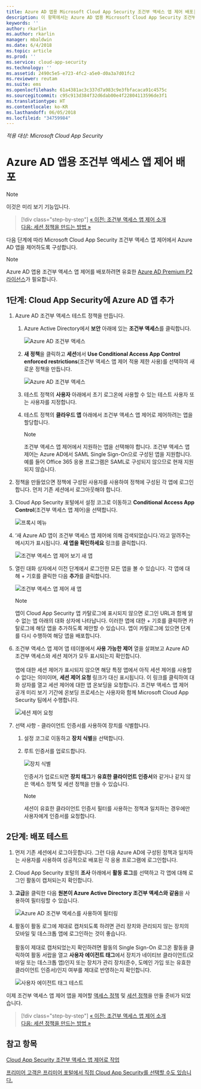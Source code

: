 ```yaml
---
title: Azure AD 앱용 Microsoft Cloud App Security 조건부 액세스 앱 제어 배포| Microsoft Docs
description: 이 항목에서는 Azure AD 앱용 Microsoft Cloud App Security 조건부 액세스 앱 제어 역방향 프록시 기능을 배포하는 방법을 설명합니다.
keywords: ''
author: rkarlin
ms.author: rkarlin
manager: mbaldwin
ms.date: 6/4/2018
ms.topic: article
ms.prod: ''
ms.service: cloud-app-security
ms.technology: ''
ms.assetid: 2490c5e5-e723-4fc2-a5e0-d0a3a7d01fc2
ms.reviewer: reutam
ms.suite: ems
ms.openlocfilehash: 61a4381ac3c337d7a983c9e3fbfacaca91c4575c
ms.sourcegitcommit: c95c913d384f32d6dab00e4f22804113596de3f1
ms.translationtype: HT
ms.contentlocale: ko-KR
ms.lasthandoff: 06/05/2018
ms.locfileid: "34759984"
---
```

*적용 대상: Microsoft Cloud App Security*

# <a name="deploy-conditional-access-app-control-for-azure-ad-apps"></a>Azure AD 앱용 조건부 액세스 앱 제어 배포

> [!NOTE]
> 이것은 미리 보기 기능입니다.



>[!div class="step-by-step"]
[« 이전: 조건부 액세스 앱 제어 소개](proxy-intro-aad.md)<br>
[다음: 세션 정책을 만드는 방법 »](session-policy-aad.md)


다음 단계에 따라 Microsoft Cloud App Security 조건부 액세스 앱 제어에서 Azure AD 앱을 제어하도록 구성합니다.

> [!NOTE]
> Azure AD 앱용 조건부 액세스 앱 제어를 배포하려면 유효한 [Azure AD Premium P2 라이선스](https://docs.microsoft.com/azure/active-directory/license-users-groups)가 필요합니다.

## <a name="step-1-add-azure-ad-apps-in-cloud-app-security"></a>1단계: Cloud App Security에 Azure AD 앱 추가  

1. Azure AD 조건부 액세스 테스트 정책을 만듭니다.

   1. Azure Active Directory에서 **보안** 아래에 있는 **조건부 액세스**를 클릭합니다.

      ![Azure AD 조건부 액세스](./media/aad-conditional-access.png)

   2. **새 정책**을 클릭하고 **세션**에서 **Use Conditional Access App Control enforced restrictions**(조건부 액세스 앱 제어 적용 제한 사용)를 선택하여 새로운 정책을 만듭니다.

      ![Azure AD 조건부 액세스](./media/proxy-deploy-restrictions-aad.png)

   3. 테스트 정책의 **사용자** 아래에서 초기 로그온에 사용할 수 있는 테스트 사용자 또는 사용자를 지정합니다.
    
   4. 테스트 정책의 **클라우드 앱** 아래에서 조건부 액세스 앱 제어로 제어하려는 앱을 할당합니다. 

      > [!NOTE]
      >조건부 액세스 앱 제어에서 지원하는 앱을 선택해야 합니다. 조건부 액세스 앱 제어는 Azure AD에서 SAML Single Sign-On으로 구성된 앱을 지원합니다. 예를 들어 Office 365 응용 프로그램은 SAML로 구성되지 않으므로 현재 지원되지 않습니다.


2. 정책을 만들었으면 정책에 구성된 사용자를 사용하여 정책에 구성된 각 앱에 로그인합니다. 먼저 기존 세션에서 로그아웃해야 합니다.

3. Cloud App Security 포털에서 설정 코그로 이동하고 **Conditional Access App Control**(조건부 액세스 앱 제어)을 선택합니다. 
    
     ![프록시 메뉴](./media/proxy-menu.png)

4. ‘새 Azure AD 앱이 조건부 액세스 앱 제어에 의해 검색되었습니다.’라고 알려주는 메시지가 표시됩니다. **새 앱을 확인하세요** 링크를 클릭합니다.

   ![조건부 액세스 앱 제어 보기 새 앱](./media/proxy-view-new-apps.png)

5. 열린 대화 상자에서 이전 단계에서 로그인한 모든 앱을 볼 수 있습니다. 각 앱에 대해 + 기호를 클릭한 다음 **추가**를 클릭합니다.

   ![조건부 액세스 앱 제어 새 앱](./media/proxy-new-app.png)

   > [!NOTE]
   > 앱이 Cloud App Security 앱 카탈로그에 표시되지 않으면 로그인 URL과 함께 알 수 없는 앱 아래의 대화 상자에 나타납니다. 이러한 앱에 대한 + 기호를 클릭하면 카탈로그에 해당 앱을 추가하도록 제안할 수 있습니다. 앱이 카탈로그에 있으면 단계를 다시 수행하여 해당 앱을 배포합니다. 

6. 조건부 액세스 앱 제어 앱 테이블에서 **사용 가능한 제어** 열을 살펴보고 Azure AD 조건부 액세스와 세션 제어가 모두 표시되는지 확인합니다. <br></br>앱에 대한 세션 제어가 표시되지 않으면 해당 특정 앱에서 아직 세션 제어를 사용할 수 없다는 의미이며, **세션 제어 요청** 링크가 대신 표시됩니다. 이 링크를 클릭하여 대화 상자를 열고 세션 제어에 대한 앱 온보딩을 요청합니다. 조건부 액세스 앱 제어 공개 미리 보기 기간에 온보딩 프로세스는 사용자와 함께 Microsoft Cloud App Security 팀에서 수행합니다.
  
   ![세션 제어 요청](./media/proxy-view-new-apps.png)

7. 선택 사항 - 클라이언트 인증서를 사용하여 장치를 식별합니다.

   1. 설정 코그로 이동하고 **장치 식별**을 선택합니다.

   2. 루트 인증서를 업로드합니다.

      ![장치 식별](./media/device-identification.png)
 
      인증서가 업로드되면 **장치 태그**가 **유효한 클라이언트 인증서**와 같거나 같지 않은 액세스 정책 및 세션 정책을 만들 수 있습니다.
 
      > [!NOTE]
      >세션이 유효한 클라이언트 인증서 필터를 사용하는 정책과 일치하는 경우에만 사용자에게 인증서를 요청합니다. 

## <a name="step-2-test-the-deployment"></a>2단계: 배포 테스트

1. 먼저 기존 세션에서 로그아웃합니다. 그런 다음 Azure AD에 구성된 정책과 일치하는 사용자를 사용하여 성공적으로 배포된 각 응용 프로그램에 로그인합니다. 

2. Cloud App Security 포털의 **조사** 아래에서 **활동 로그**를 선택하고 각 앱에 대해 로그인 활동이 캡처되는지 확인합니다.

3. **고급**을 클릭한 다음 **원본이 Azure Active Directory 조건부 액세스와 같음**을 사용하여 필터링할 수 있습니다.

    ![Azure AD 조건부 액세스를 사용하여 필터링](./media/sso-logon.png)

4. 활동이 활동 로그에 제대로 캡처되도록 하려면 관리 장치와 관리되지 않는 장치의 모바일 및 데스크톱 앱에 로그인하는 것이 좋습니다.<br></br>
   활동이 제대로 캡처되었는지 확인하려면 활동의 Single Sign-On 로그온 활동을 클릭하여 활동 서랍을 열고 **사용자 에이전트 태그**에서 장치가 네이티브 클라이언트(모바일 또는 데스크톱 앱)인지 또는 장치가 관리 장치(준수, 도메인 가입 또는 유효한 클라이언트 인증서)인지 여부를 제대로 반영하는지 확인합니다.
 
   ![사용자 에이전트 태그 테스트](./media/domain-joined.png)


이제 조건부 액세스 앱 제어 앱을 제어할 [액세스 정책](access-policy-aad.md) 및 [세션 정책](session-policy-aad.md)을 만들 준비가 되었습니다.


>[!div class="step-by-step"]
[« 이전: 조건부 액세스 앱 제어 소개](proxy-intro-aad.md)<br>
[다음: 세션 정책을 만드는 방법 »](session-policy-aad.md)


## <a name="see-also"></a>참고 항목  
[Cloud App Security 조건부 액세스 앱 제어로 작업](proxy-intro-aad.md)   

[프리미어 고객은 프리미어 포털에서 직접 Cloud App Security를 선택할 수도 있습니다.](https://premier.microsoft.com/)  
  